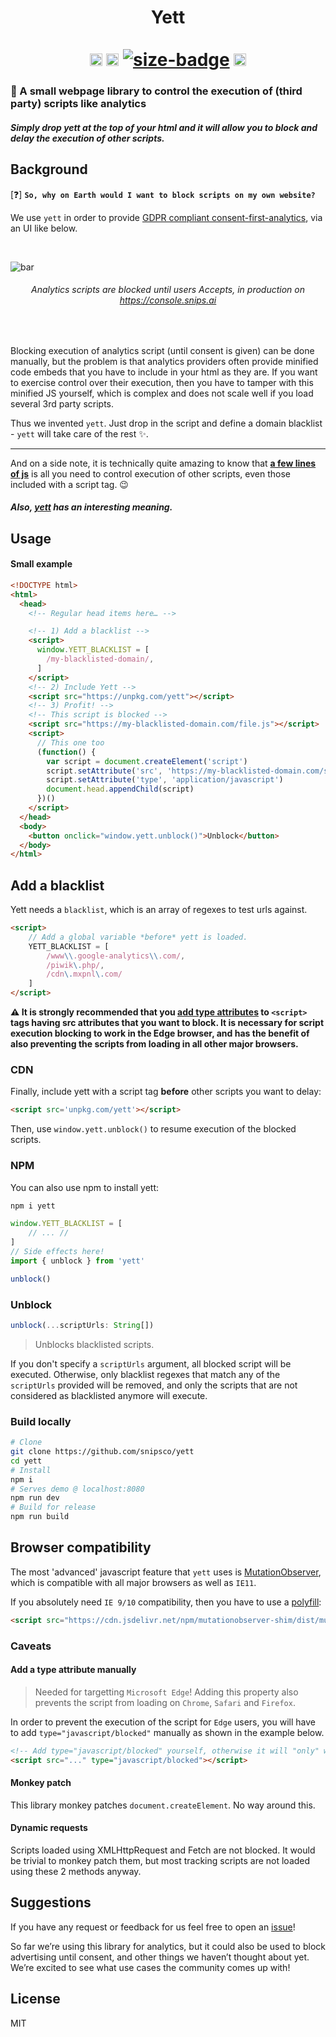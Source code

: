 <h1 align="center">
  Yett<br>
  <br>
  <a href="https://www.npmjs.com/package/yett"><img alt="npm-badge" src="https://img.shields.io/npm/v/yett.svg" height="20"></a>
  <a href="https://github.com/snipsco/yett/blob/master/LICENSE"><img alt="license-badge" src="https://img.shields.io/npm/l/yett.svg" height="20"></a>
  <a href="https://bundlephobia.com/result?p=yett"><img alt="size-badge" src="https://img.shields.io/bundlephobia/minzip/yett.svg"></a>
  <a href="#browser-compatibility"><img src="https://badges.herokuapp.com/browsers?firefox=60&googlechrome=66&iexplore=!9,!10,11&microsoftedge=17" alt="bundle-badge" height="20"></a>
</h1>

### 🔐 A small webpage library to control the execution of (third party) scripts like analytics

##### Simply drop yett at the top of your html and it will allow you to block and delay the execution of other scripts.

## Background

[❓] **`So, why on Earth would I want to block scripts on my own website?`**

We use `yett` in order to provide [GDPR compliant consent-first-analytics](https://medium.com/snips-ai/gdpr-compliant-website-analytics-putting-users-in-control-684b17a1463f), via an UI like below.

<br>

<img src="https://cdn.rawgit.com/snipsco/yett/ead29c36/privacy-bar.png" alt="bar"></img>
<h6 align="center"><i>Analytics scripts are blocked until users Accepts, in production on <a href="https://console.snips.ai">https://console.snips.ai</a></i></h6>

<br>

Blocking execution of analytics script (until consent is given) can be done manually, but the problem is that analytics providers often provide minified code embeds that you have to include in your html as they are. If you want to exercise control over their execution, then you have to tamper with this minified JS yourself, which is complex and does not scale well if you load several 3rd party scripts.

Thus we invented `yett`. Just drop in the script and define a domain blacklist - `yett` will take care of the rest ✨.

------

And on a side note, it is technically quite amazing to know that **[a few lines of js](https://medium.com/snips-ai/how-to-block-third-party-scripts-with-a-few-lines-of-javascript-f0b08b9c4c0)** is all you need to control execution of other scripts, even those included with a script tag. 😉

##### *Also, [yett](https://en.wikipedia.org/wiki/Yett) has an interesting meaning.*

## Usage

#### Small example

```html
<!DOCTYPE html>
<html>
  <head>
    <!-- Regular head items here… -->

    <!-- 1) Add a blacklist -->
    <script>
      window.YETT_BLACKLIST = [
        /my-blacklisted-domain/,
      ]
    </script>
    <!-- 2) Include Yett -->
    <script src="https://unpkg.com/yett"></script>
    <!-- 3) Profit! -->
    <!-- This script is blocked -->
    <script src="https://my-blacklisted-domain.com/file.js"></script>
    <script>
      // This one too
      (function() {
        var script = document.createElement('script')
        script.setAttribute('src', 'https://my-blacklisted-domain.com/some-file.js')
        script.setAttribute('type', 'application/javascript')
        document.head.appendChild(script)
      })()
    </script>
  </head>
  <body>
    <button onclick="window.yett.unblock()">Unblock</button>
  </body>
</html>
```

## Add a blacklist

Yett needs a `blacklist`, which is an array of regexes to test urls against.

```html
<script>
    // Add a global variable *before* yett is loaded.
    YETT_BLACKLIST = [
        /www\\.google-analytics\\.com/,
        /piwik\.php/,
        /cdn\.mxpnl\.com/
    ]
</script>
```

**⚠️ It is strongly recommended that you [add type attributes](https://github.com/snipsco/yett#add-a-type-attribute-manually) to `<script>` tags having src attributes that you want to block. It is necessary for script execution blocking to work in the Edge browser, and has the benefit of also preventing the scripts from loading in all other major browsers.**

### CDN


Finally, include yett with a script tag **before** other scripts you want to delay:

```html
<script src='unpkg.com/yett'></script>
```

Then, use `window.yett.unblock()` to resume execution of the blocked scripts.

### NPM

You can also use npm to install yett:

```bash
npm i yett
```

```js
window.YETT_BLACKLIST = [
    // ... //
]
// Side effects here!
import { unblock } from 'yett'

unblock()
```

### Unblock

```js
unblock(...scriptUrls: String[])
```

> Unblocks blacklisted scripts.

If you don't specify a `scriptUrls` argument, all blocked script will be executed.
Otherwise, only blacklist regexes that match any of the `scriptUrls` provided will be removed, and only the scripts that are not considered as blacklisted anymore will execute.

### Build locally

```bash
# Clone
git clone https://github.com/snipsco/yett
cd yett
# Install
npm i
# Serves demo @ localhost:8080
npm run dev
# Build for release
npm run build
```

## Browser compatibility

The most 'advanced' javascript feature that `yett` uses is [MutationObserver](https://developer.mozilla.org/en-US/docs/Web/API/MutationObserver), which is compatible with all major browsers as well as `IE11`.

If you absolutely need `IE 9/10` compatibility, then you have to use a [polyfill](https://github.com/megawac/MutationObserver.js):

```html
<script src="https://cdn.jsdelivr.net/npm/mutationobserver-shim/dist/mutationobserver.min.js"></script>
```

### Caveats

#### Add a type attribute manually

> Needed for targetting `Microsoft Edge`! Adding this property also prevents the script from loading on `Chrome`, `Safari` and `Firefox`.

In order to prevent the execution of the script for `Edge` users, you will have to add `type="javascript/blocked"` manually as shown in the example below.

```html
<!-- Add type="javascript/blocked" yourself, otherwise it will "only" work on Chrome/Firefox/Safari/IE -->
<script src="..." type="javascript/blocked"></script>
```

#### Monkey patch

This library monkey patches `document.createElement`. No way around this.

#### Dynamic requests

Scripts loaded using XMLHttpRequest and Fetch are not blocked. It would be trivial to monkey patch them, but most tracking scripts are not loaded using these 2 methods anyway.

## Suggestions

If you have any request or feedback for us feel free to open an [issue](https://github.com/snipsco/yett/issues)!

So far we’re using this library for analytics, but it could also be used to block advertising until consent, and other things we haven’t thought about yet. We’re excited to see what use cases the community comes up with!

## License

MIT
